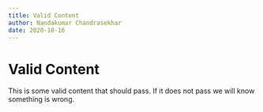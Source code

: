 ```yaml
---
title: Valid Content
author: Nandakumar Chandrasekhar
date: 2020-10-16
---
```


# Valid Content

This is some valid content that should pass. If it does not pass we will know something is wrong.
